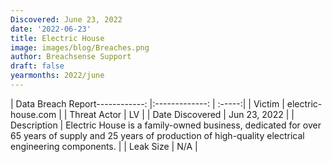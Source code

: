 ```yaml
---
Discovered: June 23, 2022
date: '2022-06-23'
title: Electric House
image: images/blog/Breaches.png
author: Breachsense Support
draft: false
yearmonths: 2022/june
---
```


| Data Breach Report------------:     |:-------------:    | :-----:|
| Victim      | electric-house.com      | 
| Threat Actor      | LV      | 
| Date Discovered      | Jun 23, 2022      | 
| Description      | Electric House is a family-owned business, dedicated for over 65 years of supply and 25 years of production of high-quality electrical engineering components.      | 
| Leak Size      | N/A      | 

